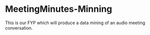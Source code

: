 # MeetingMinutes-Minning
This is our FYP which will produce a data mining of an audio meeting conversation.
